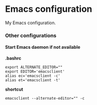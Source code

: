Emacs configuration
===================

My Emacs configuration.

### Other configurations  ###

#### Start Emacs daemon if not available ####

**.bashrc**

    export ALTERNATE_EDITOR=""
    export EDITOR='emacsclient'
    alias ec='emacsclient -c'
    alias et='emacsclient -t'

**shortcut**

    emacsclient --alternate-editor="" -c
